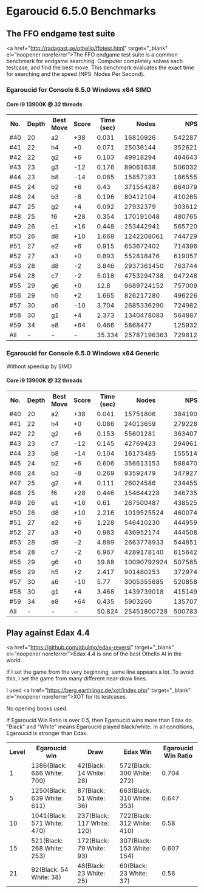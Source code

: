 # Egaroucid 6.5.0 Benchmarks

## The FFO endgame test suite

<a href="http://radagast.se/othello/ffotest.html" target="_blank" el=”noopener noreferrer”>The FFO endgame test suite</a> is a common benchmark for endgame searching. Computer completely solves each testcase, and find the best move. This benchmark evaluates the exact time for searching and the speed (NPS: Nodes Per Second).

### Egaroucid for Console 6.5.0 Windows x64 SIMD


#### Core i9 13900K @ 32 threads

<table>
<tr>
<th>No.</th>
<th>Depth</th>
<th>Best Move</th>
<th>Score</th>
<th>Time (sec)</th>
<th>Nodes</th>
<th>NPS</th>
</tr>
<tr>
<td>#40</td>
<td>20</td>
<td>a2</td>
<td>+38</td>
<td>0.031</td>
<td>16810926</td>
<td>542287935</td>
</tr>
<tr>
<td>#41</td>
<td>22</td>
<td>h4</td>
<td>+0</td>
<td>0.071</td>
<td>25036144</td>
<td>352621746</td>
</tr>
<tr>
<td>#42</td>
<td>22</td>
<td>g2</td>
<td>+6</td>
<td>0.103</td>
<td>49918294</td>
<td>484643631</td>
</tr>
<tr>
<td>#43</td>
<td>23</td>
<td>g3</td>
<td>-12</td>
<td>0.176</td>
<td>89061638</td>
<td>506032034</td>
</tr>
<tr>
<td>#44</td>
<td>23</td>
<td>b8</td>
<td>-14</td>
<td>0.085</td>
<td>15857193</td>
<td>186555211</td>
</tr>
<tr>
<td>#45</td>
<td>24</td>
<td>b2</td>
<td>+6</td>
<td>0.43</td>
<td>371554287</td>
<td>864079737</td>
</tr>
<tr>
<td>#46</td>
<td>24</td>
<td>b3</td>
<td>-8</td>
<td>0.196</td>
<td>80412104</td>
<td>410265836</td>
</tr>
<tr>
<td>#47</td>
<td>25</td>
<td>g2</td>
<td>+4</td>
<td>0.092</td>
<td>27932379</td>
<td>303612815</td>
</tr>
<tr>
<td>#48</td>
<td>25</td>
<td>f6</td>
<td>+28</td>
<td>0.354</td>
<td>170191048</td>
<td>480765672</td>
</tr>
<tr>
<td>#49</td>
<td>26</td>
<td>e1</td>
<td>+16</td>
<td>0.448</td>
<td>253442941</td>
<td>565720850</td>
</tr>
<tr>
<td>#50</td>
<td>26</td>
<td>d8</td>
<td>+10</td>
<td>1.668</td>
<td>1242208061</td>
<td>744729053</td>
</tr>
<tr>
<td>#51</td>
<td>27</td>
<td>e2</td>
<td>+6</td>
<td>0.915</td>
<td>653672402</td>
<td>714396067</td>
</tr>
<tr>
<td>#52</td>
<td>27</td>
<td>a3</td>
<td>+0</td>
<td>0.893</td>
<td>552818476</td>
<td>619057643</td>
</tr>
<tr>
<td>#53</td>
<td>28</td>
<td>d8</td>
<td>-2</td>
<td>3.846</td>
<td>2937361450</td>
<td>763744526</td>
</tr>
<tr>
<td>#54</td>
<td>28</td>
<td>c7</td>
<td>-2</td>
<td>5.018</td>
<td>4753294738</td>
<td>947248851</td>
</tr>
<tr>
<td>#55</td>
<td>29</td>
<td>g6</td>
<td>+0</td>
<td>12.8</td>
<td>9689724152</td>
<td>757009699</td>
</tr>
<tr>
<td>#56</td>
<td>29</td>
<td>h5</td>
<td>+2</td>
<td>1.665</td>
<td>826217280</td>
<td>496226594</td>
</tr>
<tr>
<td>#57</td>
<td>30</td>
<td>a6</td>
<td>-10</td>
<td>3.704</td>
<td>2685336290</td>
<td>724982799</td>
</tr>
<tr>
<td>#58</td>
<td>30</td>
<td>g1</td>
<td>+4</td>
<td>2.373</td>
<td>1340478083</td>
<td>564887519</td>
</tr>
<tr>
<td>#59</td>
<td>34</td>
<td>e8</td>
<td>+64</td>
<td>0.466</td>
<td>5868477</td>
<td>12593298</td>
</tr>
<tr>
<td>All</td>
<td>-</td>
<td>-</td>
<td>-</td>
<td>35.334</td>
<td>25787196363</td>
<td>729812542</td>
</tr>
</table>



### Egaroucid for Console 6.5.0 Windows x64 Generic

Without speedup by SIMD

#### Core i9 13900K @ 32 threads

<table>
<tr>
<th>No.</th>
<th>Depth</th>
<th>Best Move</th>
<th>Score</th>
<th>Time (sec)</th>
<th>Nodes</th>
<th>NPS</th>
</tr>
<tr>
<td>#40</td>
<td>20</td>
<td>a2</td>
<td>+38</td>
<td>0.041</td>
<td>15751806</td>
<td>384190390</td>
</tr>
<tr>
<td>#41</td>
<td>22</td>
<td>h4</td>
<td>+0</td>
<td>0.086</td>
<td>24013659</td>
<td>279228593</td>
</tr>
<tr>
<td>#42</td>
<td>22</td>
<td>g2</td>
<td>+6</td>
<td>0.153</td>
<td>55601281</td>
<td>363407065</td>
</tr>
<tr>
<td>#43</td>
<td>23</td>
<td>c7</td>
<td>-12</td>
<td>0.145</td>
<td>42769423</td>
<td>294961537</td>
</tr>
<tr>
<td>#44</td>
<td>23</td>
<td>b8</td>
<td>-14</td>
<td>0.104</td>
<td>16173485</td>
<td>155514278</td>
</tr>
<tr>
<td>#45</td>
<td>24</td>
<td>b2</td>
<td>+6</td>
<td>0.606</td>
<td>356613153</td>
<td>588470549</td>
</tr>
<tr>
<td>#46</td>
<td>24</td>
<td>b3</td>
<td>-8</td>
<td>0.269</td>
<td>93592479</td>
<td>347927431</td>
</tr>
<tr>
<td>#47</td>
<td>25</td>
<td>g2</td>
<td>+4</td>
<td>0.111</td>
<td>26024586</td>
<td>234455729</td>
</tr>
<tr>
<td>#48</td>
<td>25</td>
<td>f6</td>
<td>+28</td>
<td>0.446</td>
<td>154644228</td>
<td>346735937</td>
</tr>
<tr>
<td>#49</td>
<td>26</td>
<td>e1</td>
<td>+16</td>
<td>0.61</td>
<td>267500487</td>
<td>438525388</td>
</tr>
<tr>
<td>#50</td>
<td>26</td>
<td>d8</td>
<td>+10</td>
<td>2.216</td>
<td>1019525524</td>
<td>460074694</td>
</tr>
<tr>
<td>#51</td>
<td>27</td>
<td>e2</td>
<td>+6</td>
<td>1.228</td>
<td>546410230</td>
<td>444959470</td>
</tr>
<tr>
<td>#52</td>
<td>27</td>
<td>a3</td>
<td>+0</td>
<td>0.983</td>
<td>436952174</td>
<td>444508824</td>
</tr>
<tr>
<td>#53</td>
<td>28</td>
<td>d8</td>
<td>-2</td>
<td>4.889</td>
<td>2663778933</td>
<td>544851489</td>
</tr>
<tr>
<td>#54</td>
<td>28</td>
<td>c7</td>
<td>-2</td>
<td>6.967</td>
<td>4289178140</td>
<td>615642046</td>
</tr>
<tr>
<td>#55</td>
<td>29</td>
<td>g6</td>
<td>+0</td>
<td>19.88</td>
<td>10090792924</td>
<td>507585157</td>
</tr>
<tr>
<td>#56</td>
<td>29</td>
<td>h5</td>
<td>+2</td>
<td>2.417</td>
<td>901480253</td>
<td>372974866</td>
</tr>
<tr>
<td>#57</td>
<td>30</td>
<td>a6</td>
<td>-10</td>
<td>5.77</td>
<td>3005355685</td>
<td>520858870</td>
</tr>
<tr>
<td>#58</td>
<td>30</td>
<td>g1</td>
<td>+4</td>
<td>3.468</td>
<td>1439739018</td>
<td>415149659</td>
</tr>
<tr>
<td>#59</td>
<td>34</td>
<td>e8</td>
<td>+64</td>
<td>0.435</td>
<td>5903260</td>
<td>13570712</td>
</tr>
<tr>
<td>All</td>
<td>-</td>
<td>-</td>
<td>-</td>
<td>50.824</td>
<td>25451800728</td>
<td>500783109</td>
</tr>
</table>




## Play against Edax 4.4

<a href="https://github.com/abulmo/edax-reversi" target="_blank" el=”noopener noreferrer”>Edax 4.4</a> is one of the best Othello AI in the world.

If I set the game from the very beginning, same line appears a lot. To avoid this, I set the game from many different near-draw lines.

I used <a href="https://berg.earthlingz.de/xot/index.php" target="_blank" el=”noopener noreferrer”>XOT</a> for its testcases.

No opening books used.

If Egaroucid Win Ratio is over 0.5, then Egaroucid wins more than Edax do. "Black" and "White" means Egaroucid played black/white. In all conditions, Egaroucid is stronger than Edax.

<table>
<tr>
<th>Level</th>
<th>Egaroucid win</th>
<th>Draw</th>
<th>Edax Win</th>
<th>Egaroucid Win Ratio</th>
</tr>
<tr>
<td>1</td>
<td>1386(Black: 686 White: 700)</td>
<td>42(Black: 14 White: 28)</td>
<td>572(Black: 300 White: 272)</td>
<td>0.704</td>
</tr>
<tr>
<td>5</td>
<td>1250(Black: 639 White: 611)</td>
<td>87(Black: 51 White: 36)</td>
<td>663(Black: 310 White: 353)</td>
<td>0.647</td>
</tr>
<tr>
<td>10</td>
<td>1041(Black: 571 White: 470)</td>
<td>237(Black: 117 White: 120)</td>
<td>722(Black: 312 White: 410)</td>
<td>0.58</td>
</tr>
<tr>
<td>15</td>
<td>521(Black: 268 White: 253)</td>
<td>172(Black: 79 White: 93)</td>
<td>307(Black: 153 White: 154)</td>
<td>0.607</td>
</tr>
<tr>
<td>21</td>
<td>92(Black: 54 White: 38)</td>
<td>48(Black: 23 White: 25)</td>
<td>60(Black: 23 White: 37)</td>
<td>0.58</td>
</tr>
</table>



